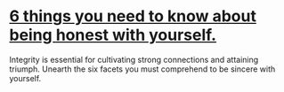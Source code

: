 
# [6 things you need to know about being honest with yourself.](https://www.mindhaste.com/t/honesty/6-things-you-need-to-know-about-being-honest-with-yourself-115)

Integrity is essential for cultivating strong connections and attaining triumph. Unearth the six facets you must comprehend to be sincere with yourself.
    